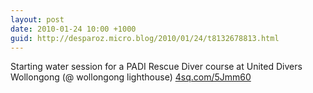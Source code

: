 ```yaml
---
layout: post
date: 2010-01-24 10:00 +1000
guid: http://desparoz.micro.blog/2010/01/24/t8132678813.html
---
```

Starting water session for a PADI Rescue Diver course at United Divers Wollongong (@ wollongong lighthouse) [4sq.com/5Jmm60](http://4sq.com/5Jmm60)
